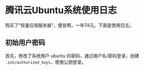 # 腾讯云Ubuntu系统使用日志

购买了“轻量应用服务器”，便宜啊，一年74元。下面是使用日志。

## 初始用户密码

首先，修改了系统用户 ubuntu 的密码，通过用户名/密码登录，创建 `.ssh/authorized_keys`，使用公钥登录。





